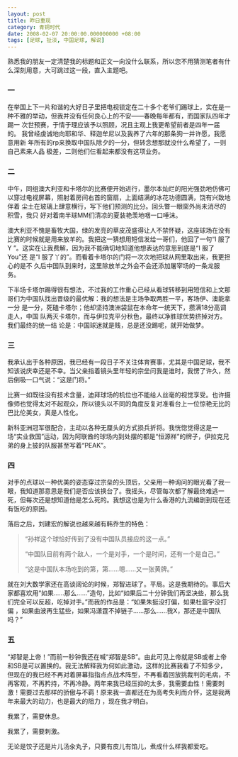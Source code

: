 ```yaml
---
layout: post 
title: 昨日重现
category: 青铜时代 
date: 2008-02-07 20:00:00.000000000 +08:00
tags: [足球, 扯淡, 中国足球, 解说]
---
```


熟悉我的朋友一定清楚我的标题和正文一向没什么联系，所以您不用猜测笔者有什么深刻用意，大可跳过这一段，直入主题吧。

### 一 

在举国上下一片和谐的大好日子里把电视锁定在二十多个老爷们踢球上，实在是一 种不雅的举动，但我并没有任何良心上的不安——春晚每年都有，而国家队四年才踢一 次世预赛，于情于理应该予以照顾，况且主观上我更希望前者是四年一届的。 我曾经虔诚地向耶和华、释迦牟尼以及我养了六年的那条狗一并许愿，我愿意用新 年所有的rp来换取中国队除夕的一分，但转念想那就没什么希望了，一则自己素来人品 极差，二则他们仨看起来都没有这项业务。

 
### 二 

中午，同组澳大利亚和卡塔尔的比赛便开始进行，墨尔本灿烂的阳光强劲地仿佛可 以穿过电视屏幕，照射着房间右首的窗扇，上面结满的冰花功德圆满，饶有兴致地伴着 尘土在玻璃上肆意横行，写下他们预测的比分。回头瞥一眼窗外尚未消尽的积雪，我只 好对着南半球MM们清凉的夏装艳羡地咽一口唾沫。

澳大利亚不愧是畜牧大国，绿的发亮的草皮茂盛得让人不禁怀疑，这座球场在没有 比赛的时候就是用来放羊的。我把这一猜想用短信发给一哥们，他回了一句“I 服了 Y ”。这实在让我费解，因为我不能确切地知道他想表达的意思到底是“I 服了 You”还 是“I 服了丫的”。而看着卡塔尔的门将一次次地把球从网里取出来，我更担心的是不 久后中国队到来时，这里除放羊之外会不会还添加屠宰场的一条龙服务。

下半场卡塔尔踢得很有想法，不过我的工作重心已经从看球转移到用短信和上文那 哥们为中国队找出晋级的最优解：我的想法是主场争取两胜一平，客场伊、澳能拿一分 是一分，死磕卡塔尔；他却坚持澳洲袋鼠在本命年一统天下，攒满18分高调走人，中国 队两灭卡塔尔，而与伊拉克平分秋色，最终以净胜球优势挤掉对方。我们最终的统一结 论是：中国球迷就是贱，总是还没踢呢，就开始做梦。


### 三 

我承认出于各种原因，我已经有一段日子不关注体育赛事，尤其是中国足球，我不知该说庆幸还是不幸。当父亲指着镜头里年轻的宗垒问我是谁时，我愣了许久，然后倒吸一口气说：“这是门将。”

比赛一如既往没有技术含量，迪拜球场的机位也不能给人丝毫的视觉享受。也许摄像师也觉得太对不起观众，所以镜头以不同的角度反复对准看台上一位惊艳无比的巴比伦美女，真是人性化。

新科亚洲冠军很配合，主动以各种无厘头的方式损兵折将。我恍惚觉得这是一场“实业救国”运动，因为阿联酋的球场内到处摆的都是“恒源祥”的牌子，伊拉克兄弟的身上披的队服甚至写着“PEAK”。

 
### 四

对手的点球以一种优美的姿态穿过宗垒的头顶后，父亲用一种询问的眼光看了我一眼，我知道那意思是我们是否应该换台了。我摇头，尽管每次都了解最终难逃一死，但每次还是想知道他是怎么死的。我想这也是为什么香港的九流编剧到现在还有饭吃的原因。

落后之后，刘建宏的解说也越来越有韩乔生的特色：

> “孙祥这个球恰好传到了没有中国队员接应的这一点。”
> 
> “中国队目前有两个敌人，一个是对手，一个是时间，还有一个是自己。”
> 
> “这是中国队本场吃到的第，第……嗯……又一张黄牌。”

就在刘大数学家还在高谈阔论的时候，郑智进球了。平局。这是我期待的。事后大家都喜欢用“如果……那么……”造句，比如“如果后二十分钟我们再坚决些，那么我们完全可以反超，吃掉对手。”而我的作品是：“如果朱挺没打偏，如果杜震宇没打偏 ，如果曲波再生猛些，如果冯潇霆不掉链子……那么……我X，那还是中国队吗？” 
 

### 五

“郑智是上帝！”而前一秒钟我还在喊“郑智是SB”。由此可见上帝就是SB或者上帝和SB是可以置换的。我无法解释我为何如此激动，这样的比赛我看了不知多少，但现在的我已经不再对着屏幕指指点点战术阵型，不再看着回放挑裁判的毛病，不再客观，不再矜持，不再冷静。两年来我已经压抑的太多，我需要血性！需要刺激！需要过去那样的骄傲与不羁！原来我一直都还在为高考失利而介怀，这是我两年来最大的动力，也是最大的阻力 ，现在我才明白。

我累了，需要休息。

我累了，需要刺激。

无论是饺子还是片儿汤汆丸子，只要有皮儿有馅儿，煮成什么样我都爱吃。

